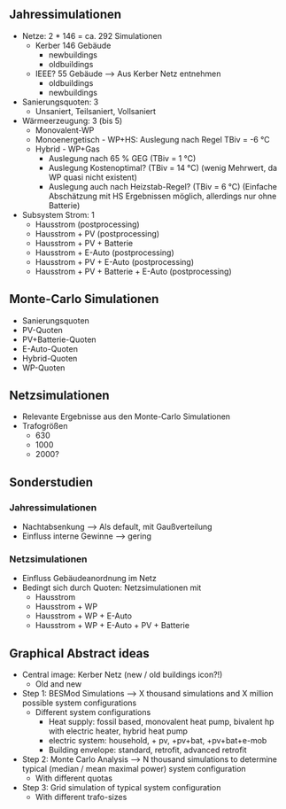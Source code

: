 ## Jahressimulationen

- Netze: 2 * 146 = ca. 292 Simulationen
	- Kerber 146 Gebäude
		- newbuildings
		- oldbuildings
	- IEEE? 55 Gebäude  --> Aus Kerber Netz entnehmen
		- oldbuildings
		- newbuildings
- Sanierungsquoten: 3
	- Unsaniert, Teilsaniert, Vollsaniert
- Wärmeerzeugung: 3 (bis 5)
	- Monovalent-WP
	- Monoenergetisch - WP+HS: Auslegung nach Regel TBiv = -6 °C
	- Hybrid - WP+Gas
		- Auslegung nach 65 % GEG (TBiv = 1 °C)
		- Auslegung Kostenoptimal? (TBiv = 14 °C) (wenig Mehrwert, da WP quasi nicht existent)
		- Auslegung auch nach Heizstab-Regel? (TBiv = 6 °C) (Einfache Abschätzung mit HS Ergebnissen möglich, allerdings nur ohne Batterie)
- Subsystem Strom: 1
	- Hausstrom (postprocessing)
	- Hausstrom + PV  (postprocessing)
	- Hausstrom + PV + Batterie
	- Hausstrom + E-Auto  (postprocessing)
	- Hausstrom + PV + E-Auto  (postprocessing)
	- Hausstrom + PV + Batterie + E-Auto (postprocessing)


## Monte-Carlo Simulationen

- Sanierungsquoten
- PV-Quoten
- PV+Batterie-Quoten
- E-Auto-Quoten
- Hybrid-Quoten
- WP-Quoten

## Netzsimulationen

- Relevante Ergebnisse aus den Monte-Carlo Simulationen
- Trafogrößen
	- 630
	- 1000
	- 2000?

## Sonderstudien

### Jahressimulationen
- Nachtabsenkung  --> Als default, mit Gaußverteilung
- Einfluss interne Gewinne  --> gering

### Netzsimulationen 
- Einfluss Gebäudeanordnung im Netz 
- Bedingt sich durch Quoten: Netzsimulationen mit
	- Hausstrom
	- Hausstrom + WP
	- Hausstrom + WP + E-Auto
	- Hausstrom + WP + E-Auto +  PV + Batterie


## Graphical Abstract ideas

- Central image: Kerber Netz (new / old buildings icon?!)
  - Old and new
- Step 1: BESMod Simulations --> X thousand simulations and X million possible system configurations
  - Different system configurations
    - Heat supply: fossil based, monovalent heat pump, bivalent hp with electric heater, hybrid heat pump
    - electric system: household, + pv, +pv+bat, +pv+bat+e-mob
    - Building envelope: standard, retrofit, advanced retrofit
- Step 2: Monte Carlo Analysis --> N thousand simulations to determine typical (median / mean maximal power) system configuration
  - With different quotas
- Step 3: Grid simulation of typical system configuration
  - With different trafo-sizes
